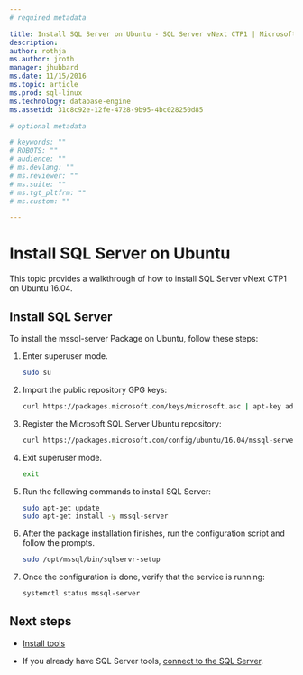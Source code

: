 ```yaml
---
# required metadata

title: Install SQL Server on Ubuntu - SQL Server vNext CTP1 | Microsoft Docs
description: 
author: rothja 
ms.author: jroth 
manager: jhubbard
ms.date: 11/15/2016
ms.topic: article
ms.prod: sql-linux
ms.technology: database-engine
ms.assetid: 31c8c92e-12fe-4728-9b95-4bc028250d85

# optional metadata

# keywords: ""
# ROBOTS: ""
# audience: ""
# ms.devlang: ""
# ms.reviewer: ""
# ms.suite: ""
# ms.tgt_pltfrm: ""
# ms.custom: ""

---
```

# Install SQL Server on Ubuntu

This topic provides a walkthrough of how to install SQL Server vNext CTP1 on Ubuntu 16.04.

## Install SQL Server
To install the mssql-server Package on Ubuntu, follow these steps:

1. Enter superuser mode.

    ```bash
    sudo su
    ```

2. Import the public repository GPG keys:

    ```bash
    curl https://packages.microsoft.com/keys/microsoft.asc | apt-key add -
    ```

3. Register the Microsoft SQL Server Ubuntu repository:

    ```bash
    curl https://packages.microsoft.com/config/ubuntu/16.04/mssql-server.list > /etc/apt/sources.list.d/mssql-server.list
    ```

4. Exit superuser mode.

    ```bash
    exit
    ```

5. Run the following commands to install SQL Server:

    ```bash
    sudo apt-get update
    sudo apt-get install -y mssql-server
    ```

6. After the package installation finishes, run the configuration script and follow the prompts.
 
    ```bash
    sudo /opt/mssql/bin/sqlservr-setup
    ```

7. Once the configuration is done, verify that the service is running:

    ```bash
    systemctl status mssql-server
    ```
    
## Next steps

- [Install tools](sql-server-linux-setup-tools.md)

- If you already have SQL Server tools, [connect to the SQL Server](sql-server-linux-connect-and-query.md).